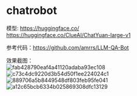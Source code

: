# chatrobot

模型: https://huggingface.co/  
https://huggingface.co/ClueAI/ChatYuan-large-v1  

参考代码：https://github.com/amrrs/LLM-QA-Bot

效果截图：  
![fab428790eaf4a41120adaba93ec108](https://user-images.githubusercontent.com/37268257/229313561-9d77718f-3420-4bc6-bdae-129af91326c8.png)
![c73c4dc9220d3b54d50f1ee224024c1](https://user-images.githubusercontent.com/37268257/229313570-43856aab-ac1a-4fb6-a0c1-36656f324019.png)
![889706a5b8449548df803feb95fe041](https://user-images.githubusercontent.com/37268257/229313575-eea6a101-2594-4b75-8a7e-8aed19e622e1.png)
![a12c65bcb6334b025869308dfc13129](https://user-images.githubusercontent.com/37268257/229313578-7a66d9a5-bf46-48b2-826c-3470cb8ae44f.png)
